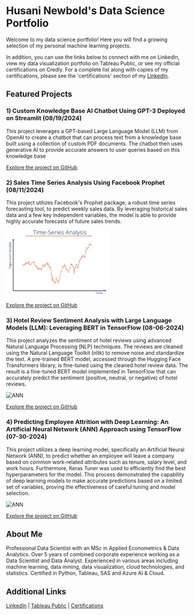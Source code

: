 # Husani Newbold's Data Science Portfolio

Welcome to my data science portfolio! Here you will find a growing selection of my personal machine learning projects.

In addition, you can use the links below to connect with me on LinkedIn, view my data visualization portfolio on Tableau Public, or see my official certifications on Credly. For a complete list along with copies of my certifications, please see the 'certifications' section of my [LinkedIn](https://www.linkedin.com/in/hnew/).

## Featured Projects

### 1) Custom Knowledge Base AI Chatbot Using GPT-3 Deployed on Streamlit (08/19/2024)
This project leverages a GPT-based Large Language Model (LLM) from OpenAI to create a chatbot that can process text from a knowledge base built using a collection of custom PDF documents. The chatbot then uses generative AI to provide accurate answers to user queries based on this knowledge base

[Explore the project on GitHub](https://github.com/hnewbold/custom_knowledge_base_chatbot)

### 2) Sales Time Series Analysis Using Facebook Prophet (08/11/2024)
This project utilizes Facebook's Prophet package, a robust time series forecasting tool, to predict weekly sales data. By leveraging historical sales data and a few key independent variables, the model is able to provide highly accurate forecasts of future sales trends.

<img src="Time-Series-Analysis-1024x729.webp" alt="ANN" width="279" height="181">

[Explore the project on GitHub](https://github.com/hnewbold/sales_time_series_forecast)

### 3) Hotel Review Sentiment Analysis with Large Language Models (LLM): Leveraging BERT in TensorFlow (08-06-2024)
This project analyzes the sentiment of hotel reviews using advanced Natural Language Processing (NLP) techniques. The reviews are cleaned using the Natural Language Toolkit (nltk) to remove noise and standardize the text. A pre-trained BERT model, accessed through the Hugging Face Transformers library, is fine-tuned using the cleaned hotel review data. The result is a fine-tuned BERT model implemented in TensorFlow that can accurately predict the sentiment (positive, neutral, or negative) of hotel reviews. 

<img src="images.png" alt="ANN" width="279" height="181">

[Explore the project on GitHub](https://github.com/hnewbold/hotel_reviews_sentiment_analysis/)

### 4) Predicting Employee Attrition with Deep Learning: An Artificial Neural Network (ANN) Approach using TensorFlow (07-30-2024)
This project utilizes a deep learning model, specifically an Artificial Neural Network (ANN), to predict whether an employee will leave a company based on common work-related attributes such as tenure, salary level, and work hours. Furthermore, Keras Tuner was used to efficiently find the best hyperparameters for the model. This process demonstrated the capability of deep learning models to make accurate predictions based on a limited set of variables, proving the effectiveness of careful tuning and model selection.

<img src="1_oc1gaCFvgWXq_gHQFM63UQ.png" alt="ANN" width="300" height="150">

[Explore the project on GitHub](https://github.com/hnewbold/employee-attrition-ann)

## About Me
Professional Data Scientist with an MSc in Applied Econometrics & Data Analytics. Over 5 years of combined corporate experience working as a Data Scientist and Data Analyst. Experienced in various areas including machine learning, data mining, data visualization, cloud technologies, and statistics. Certified in Python, Tableau, SAS and Azure AI & Cloud. 

## Additional Links
[LinkedIn](https://www.linkedin.com/in/hnew/) | [Tableau Public](https://public.tableau.com/app/profile/hnew/vizzes) | <a href="https://www.credly.com/users/husani-newbold" title="To view all certifications visit LinkedIn certification Section">Certifications</a>







